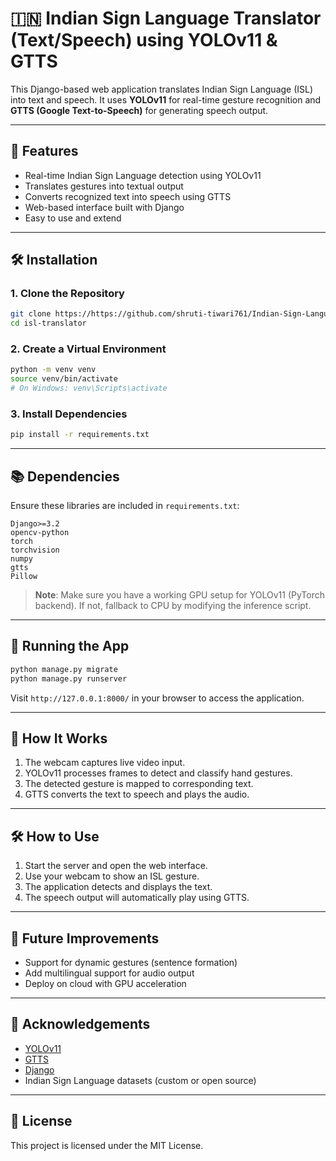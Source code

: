 # 🇮🇳 Indian Sign Language Translator (Text/Speech) using YOLOv11 & GTTS

This Django-based web application translates Indian Sign Language (ISL) into text and speech. It uses **YOLOv11** for real-time gesture recognition and **GTTS (Google Text-to-Speech)** for generating speech output.

---

## 🧠 Features

- Real-time Indian Sign Language detection using YOLOv11
- Translates gestures into textual output
- Converts recognized text into speech using GTTS
- Web-based interface built with Django
- Easy to use and extend

---

## 🛠️ Installation

### 1. Clone the Repository

```bash
git clone https://https://github.com/shruti-tiwari761/Indian-Sign-Language-Text-Speech-Translation
cd isl-translator
```

### 2. Create a Virtual Environment

```bash
python -m venv venv
source venv/bin/activate
# On Windows: venv\Scripts\activate
```

### 3. Install Dependencies

```bash
pip install -r requirements.txt
```

---

## 📚 Dependencies

Ensure these libraries are included in `requirements.txt`:

```text
Django>=3.2
opencv-python
torch
torchvision
numpy
gtts
Pillow
```

> **Note**: Make sure you have a working GPU setup for YOLOv11 (PyTorch backend). If not, fallback to CPU by modifying the inference script.

---

## 🚀 Running the App

```bash
python manage.py migrate
python manage.py runserver
```

Visit `http://127.0.0.1:8000/` in your browser to access the application.

---

## 🧠 How It Works

1. The webcam captures live video input.
2. YOLOv11 processes frames to detect and classify hand gestures.
3. The detected gesture is mapped to corresponding text.
4. GTTS converts the text to speech and plays the audio.

---

## 🛠️ How to Use

1. Start the server and open the web interface.
2. Use your webcam to show an ISL gesture.
3. The application detects and displays the text.
4. The speech output will automatically play using GTTS.

---

## 🔮 Future Improvements

- Support for dynamic gestures (sentence formation)
- Add multilingual support for audio output
- Deploy on cloud with GPU acceleration

---

## 🙏 Acknowledgements

- [YOLOv11](https://github.com/ultralytics/yolov11)
- [GTTS](https://pypi.org/project/gTTS/)
- [Django](https://www.djangoproject.com/)
- Indian Sign Language datasets (custom or open source)

---

## 📄 License

This project is licensed under the MIT License.
